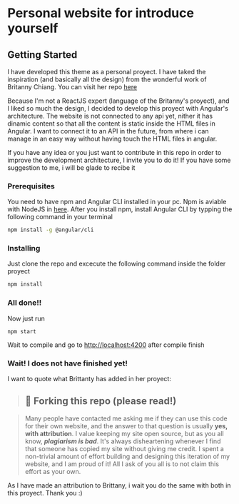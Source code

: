 # Personal website for introduce yourself

## Getting Started

I have developed this theme as a personal proyect. I have taked the inspiration (and basically all the design) from the wonderful work of Britanny Chiang. You can visit her repo [here](https://github.com/bchiang7/v4)

Because I'm not a ReactJS expert (language of the Britanny's proyect), and I liked so much the design, I decided to develop this proyect with Angular's architecture. The website is not connected to any api yet, nither it has dinamic content so that all the content is static inside the HTML files in Angular. I want to connect it to an API in the future, from where i can manage in an easy way without having touch the HTML files in angular.

If you have any idea or you just want to contribute in this repo in order to improve the development architecture, I invite you to do it! If you have some suggestion to me, i will be glade to recibe it

### Prerequisites

You need to have npm and Angular CLI installed in your pc. Npm is aviable with NodeJS in [here](https://nodejs.org/es/). After you install npm, install Angular CLI by typping the following command in your terminal

``` bash
npm install -g @angular/cli
```

### Installing

Just clone  the repo and excecute the following command inside the folder proyect

``` bash
npm install
```

### All done!!

Now just run
```
npm start
```
Wait to compile and go to [http://localhost:4200](http://localhost:4200) after compile finish

### Wait! I does not have finished yet!

I want to quote what Brittanty has added in her proyect:

>## 🚨 Forking this repo (please read!)

>Many people have contacted me asking me if they can use this code for their own website, and the answer to that question is usually **yes, with attribution**.
I value keeping my site open source, but as you all know, _**plagiarism is bad**_. It's always disheartening whenever I find that someone has copied my site without giving me credit. I spent a non-trivial amount of effort building and designing this iteration of my website, and I am proud of it! All I ask of you all is to not claim this effort as your own.

As I have made an attribution to Brittany, i wait you do the same with both in this proyect. Thank you :)

